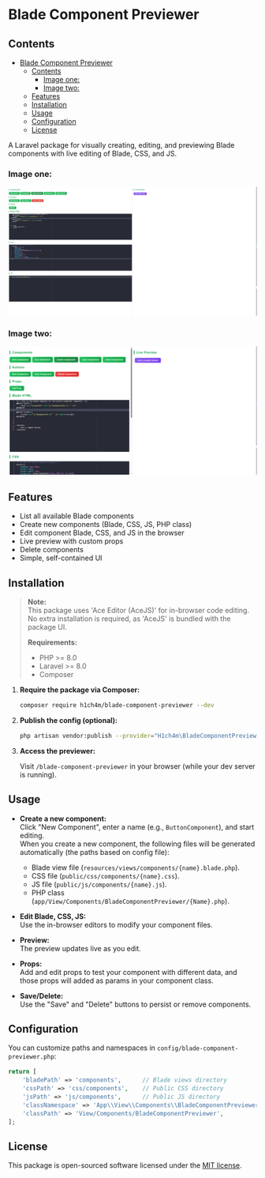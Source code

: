 # Blade Component Previewer

<!-- TOC -->
## Contents
- [Blade Component Previewer](#blade-component-previewer)
  - [Contents](#contents)
    - [Image one:](#image-one)
    - [Image two:](#image-two)
  - [Features](#features)
  - [Installation](#installation)
  - [Usage](#usage)
  - [Configuration](#configuration)
  - [License](#license)
<!-- /TOC -->

A Laravel package for visually creating, editing, and previewing Blade components with live editing of Blade, CSS, and JS.

### Image one:
![Blade Component Previewer 1](./public/docs/image1.png)

### Image two:
![Blade Component Previewer 2](./public/docs/image2.png)

## Features

- List all available Blade components
- Create new components (Blade, CSS, JS, PHP class)
- Edit component Blade, CSS, and JS in the browser
- Live preview with custom props
- Delete components
- Simple, self-contained UI

## Installation

> **Note:**  
> This package uses 'Ace Editor (AceJS)' for in-browser code editing. No extra installation is required, as 'AceJS' is bundled with the package UI.  
>  
> **Requirements:**  
> - PHP >= 8.0  
> - Laravel >= 8.0  
> - Composer

1. **Require the package via Composer:**

    ```sh
    composer require h1ch4m/blade-component-previewer --dev
    ```

2. **Publish the config (optional):**

    ```sh
    php artisan vendor:publish --provider="H1ch4m\BladeComponentPreviewer\BladeComponentPreviewerServiceProvider"
    ```

3. **Access the previewer:**

    Visit `/blade-component-previewer` in your browser (while your dev server is running).

## Usage

- **Create a new component:**  
  Click "New Component", enter a name (e.g., `ButtonComponent`), and start editing.  
  When you create a new component, the following files will be generated automatically (the paths based on config file):
  - Blade view file (`resources/views/components/{name}.blade.php`).
  - CSS file (`public/css/components/{name}.css`).
  - JS file (`public/js/components/{name}.js`).
  - PHP class (`app/View/Components/BladeComponentPreviewer/{Name}.php`).

- **Edit Blade, CSS, JS:**  
  Use the in-browser editors to modify your component files.

- **Preview:**  
  The preview updates live as you edit.

- **Props:**  
  Add and edit props to test your component with different data, and those props will added as params in your component class.

- **Save/Delete:**  
  Use the "Save" and "Delete" buttons to persist or remove components.

## Configuration

You can customize paths and namespaces in `config/blade-component-previewer.php`:

```php
return [
    'bladePath' => 'components',      // Blade views directory
    'cssPath' => 'css/components',    // Public CSS directory
    'jsPath' => 'js/components',      // Public JS directory
    'classNamespace' => 'App\\View\\Components\\BladeComponentPreviewer',
    'classPath' => 'View/Components/BladeComponentPreviewer',
];
```

## License

This package is open-sourced software licensed under the [MIT license](LICENSE).